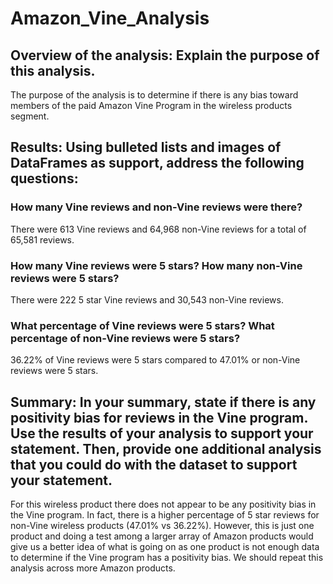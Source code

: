 # Amazon_Vine_Analysis

## Overview of the analysis: Explain the purpose of this analysis.

The purpose of the analysis is to determine if there is any bias toward members of the paid Amazon Vine Program in the wireless products segment.

## Results: Using bulleted lists and images of DataFrames as support, address the following questions:

### How many Vine reviews and non-Vine reviews were there?

There were 613 Vine reviews and 64,968 non-Vine reviews for a total of 65,581 reviews.

### How many Vine reviews were 5 stars? How many non-Vine reviews were 5 stars?

There were 222 5 star Vine reviews and 30,543 non-Vine reviews.

### What percentage of Vine reviews were 5 stars? What percentage of non-Vine reviews were 5 stars?

36.22% of Vine reviews were 5 stars compared to 47.01% or non-Vine reviews were 5 stars.

## Summary: In your summary, state if there is any positivity bias for reviews in the Vine program. Use the results of your analysis to support your statement. Then, provide one additional analysis that you could do with the dataset to support your statement.

For this wireless product there does not appear to be any positivity bias in the Vine program. In fact, there is a higher percentage of 5 star reviews for non-Vine wireless products (47.01% vs 36.22%). However, this is just one product and doing a test among a larger array of Amazon products would give us a better idea of what is going on as one product is not enough data to determine if the Vine program has a positivity bias. We should repeat this analysis across more Amazon products.

